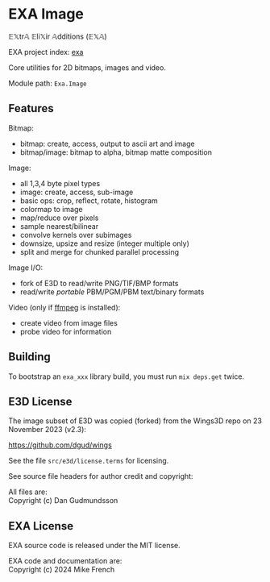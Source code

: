 # EXA Image

𝔼𝕏tr𝔸 𝔼li𝕏ir 𝔸dditions (𝔼𝕏𝔸)

EXA project index: [exa](https://github.com/red-jade/exa)

Core utilities for 2D bitmaps, images and video.

Module path: `Exa.Image`

## Features

Bitmap:

- bitmap: create, access, output to ascii art and image
- bitmap/image: bitmap to alpha, bitmap matte composition

Image:

- all 1,3,4 byte pixel types
- image: create, access, sub-image
- basic ops: crop, reflect, rotate, histogram
- colormap to image
- map/reduce over pixels
- sample nearest/bilinear
- convolve kernels over subimages
- downsize, upsize and resize (integer multiple only)
- split and merge for chunked parallel processing

Image I/O:
- fork of E3D to read/write PNG/TIF/BMP formats
- read/write _portable_ PBM/PGM/PBM text/binary formats

Video (only if [ffmpeg](https://ffmpeg.org/download.html) is installed):
- create video from image files
- probe video for information

## Building

To bootstrap an `exa_xxx` library build, 
you must run `mix deps.get` twice.

## E3D License

The image subset of E3D was copied (forked) 
from the Wings3D repo on 23 November 2023 (v2.3):

https://github.com/dgud/wings

See the file `src/e3d/license.terms` for licensing.

See source file headers for author credit and copyright:

All files are:<br>
Copyright (c) Dan Gudmundsson

## EXA License

EXA source code is released under the MIT license.

EXA code and documentation are:<br>
Copyright (c) 2024 Mike French
